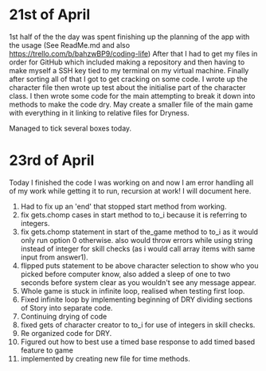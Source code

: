 # 21st of April	

1st half of the the day was spent finishing up the planning of the app with the usage (See ReadMe.md and also https://trello.com/b/bahzwBP9/coding-life) After that I had to get my files in order for GitHub which included making a repository and then having to make myself  a SSH key tied to my terminal on my virtual machine. Finally after sorting all of that I got to get cracking on some code. I wrote up the character file then wrote up test about the initialise part of the character class. I then wrote some code for the main attempting to break it down into methods to make the code dry. 
May create a smaller file of the main game with everything in it linking to relative files for Dryness.

Managed to tick several boxes today.   



# 23rd of April

Today I finished the code I was working on and now I am error handling all of my work while getting it to run, recursion at work! I will document here.

1. Had to fix up an 'end' that stopped start method from working. 
2. fix gets.chomp cases in start method to to_i because it is referring to integers.
3. fix gets.chomp statement in start of the_game method to to_i as it would only run option 0 otherwise. also would throw errors while using string instead of integer for skill checks (as i would call array items with same input from answer1).
4. flipped puts statement to be above character selection to show who you picked before computer know, also added a sleep of one to two seconds before system clear as you wouldn't see any message appear.  
5. Whole game is stuck in infinite loop, realised when testing first loop.
6. Fixed infinite loop by implementing beginning of DRY dividing sections of Story into separate code. 
7. Continuing drying of code
8. fixed gets of character creator to to_i for use of integers in skill checks.
9. Re organized code for DRY.
10. Figured out how to best use a timed base response to add timed based feature to  game 
11. implemented by creating new file for time methods.

